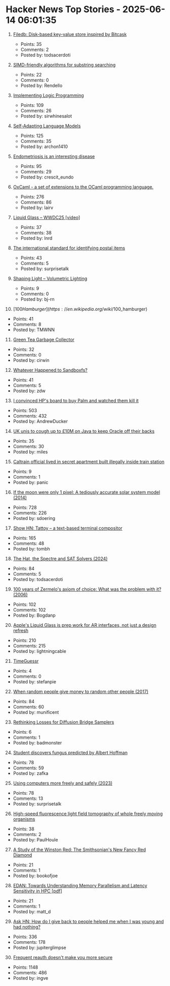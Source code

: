# Hacker News Top Stories - 2025-06-14 06:01:35

1. [Filedb: Disk-based key-value store inspired by Bitcask](https://github.com/rajivharlalka/filedb)
   - Points: 35
   - Comments: 2
   - Posted by: todsacerdoti

2. [SIMD-friendly algorithms for substring searching](http://0x80.pl/notesen/2016-11-28-simd-strfind.html)
   - Points: 22
   - Comments: 0
   - Posted by: Rendello

3. [Implementing Logic Programming](https://btmc.substack.com/p/implementing-logic-programming)
   - Points: 109
   - Comments: 26
   - Posted by: sirwhinesalot

4. [Self-Adapting Language Models](https://arxiv.org/abs/2506.10943)
   - Points: 125
   - Comments: 35
   - Posted by: archon1410

5. [Endometriosis is an interesting disease](https://www.owlposting.com/p/endometriosis-is-an-incredibly-interesting)
   - Points: 95
   - Comments: 29
   - Posted by: crescit_eundo

6. [OxCaml - a set of extensions to the OCaml programming language.](https://oxcaml.org/)
   - Points: 276
   - Comments: 86
   - Posted by: lairv

7. [Liquid Glass – WWDC25 [video]](https://developer.apple.com/videos/play/wwdc2025/219)
   - Points: 37
   - Comments: 38
   - Posted by: lnrd

8. [The international standard for identifying postal items](https://www.akpain.net/blog/s10-upu/)
   - Points: 43
   - Comments: 5
   - Posted by: surprisetalk

9. [Shaping Light – Volumetric Lighting](https://blog.maximeheckel.com/posts/shaping-light-volumetric-lighting-with-post-processing-and-raymarching/)
   - Points: 9
   - Comments: 0
   - Posted by: bj-rn

10. [$100 Hamburger](https://en.wikipedia.org/wiki/$100_hamburger)
   - Points: 41
   - Comments: 8
   - Posted by: TMWNN

11. [Green Tea Garbage Collector](https://github.com/golang/go/issues/73581)
   - Points: 32
   - Comments: 0
   - Posted by: cirwin

12. [Whatever Happened to Sandboxfs?](https://blogsystem5.substack.com/p/whatever-happened-to-sandboxfs)
   - Points: 41
   - Comments: 5
   - Posted by: zdw

13. [I convinced HP's board to buy Palm and watched them kill it](https://philmckinney.substack.com/p/i-convinced-hps-board-to-buy-palm)
   - Points: 503
   - Comments: 432
   - Posted by: AndrewDucker

14. [UK unis to cough up to £10M on Java to keep Oracle off their backs](https://www.theregister.com/2025/06/13/jisc_java_oracle/)
   - Points: 35
   - Comments: 30
   - Posted by: miles

15. [Caltrain official lived in secret apartment built illegally inside train station](https://sfstandard.com/2025/06/12/caltrain-employee-secret-apartment-burlingame-station-photos/)
   - Points: 9
   - Comments: 1
   - Posted by: panic

16. [If the moon were only 1 pixel: A tediously accurate solar system model (2014)](https://joshworth.com/dev/pixelspace/pixelspace_solarsystem.html)
   - Points: 728
   - Comments: 226
   - Posted by: sdoering

17. [Show HN: Tattoy – a text-based terminal compositor](https://tattoy.sh)
   - Points: 165
   - Comments: 48
   - Posted by: tombh

18. [The Hat, the Spectre and SAT Solvers (2024)](https://www.nhatcher.com/post/on-hats-and-sats/)
   - Points: 84
   - Comments: 5
   - Posted by: todsacerdoti

19. [100 years of Zermelo's axiom of choice: What was the problem with it? (2006)](https://research.mietek.io/mi.MartinLof2006.html)
   - Points: 102
   - Comments: 102
   - Posted by: Bogdanp

20. [Apple's Liquid Glass is prep work for AR interfaces, not just a design refresh](https://omc345.substack.com/p/from-skeuomorphic-to-liquid-glass)
   - Points: 210
   - Comments: 215
   - Posted by: lightningcable

21. [TimeGuessr](https://timeguessr.com/)
   - Points: 4
   - Comments: 0
   - Posted by: stefanpie

22. [When random people give money to random other people (2017)](https://quomodocumque.wordpress.com/2017/06/27/when-random-people-give-money-to-random-other-people/)
   - Points: 84
   - Comments: 60
   - Posted by: munificent

23. [Rethinking Losses for Diffusion Bridge Samplers](https://arxiv.org/abs/2506.10982)
   - Points: 6
   - Comments: 1
   - Posted by: badmonster

24. [Student discovers fungus predicted by Albert Hoffman](https://wvutoday.wvu.edu/stories/2025/06/02/wvu-student-makes-long-awaited-discovery-of-mystery-fungus-sought-by-lsd-s-inventor)
   - Points: 78
   - Comments: 59
   - Posted by: zafka

25. [Using computers more freely and safely (2023)](https://akkartik.name/freewheeling/)
   - Points: 78
   - Comments: 13
   - Posted by: surprisetalk

26. [High-speed fluorescence light field tomography of whole freely moving organisms](https://opg.optica.org/optica/fulltext.cfm?uri=optica-12-5-674&id=570897)
   - Points: 38
   - Comments: 2
   - Posted by: PaulHoule

27. [A Study of the Winston Red: The Smithsonian's New Fancy Red Diamond](https://www.gia.edu/gems-gemology/spring-2025-winston-red-diamond)
   - Points: 21
   - Comments: 1
   - Posted by: bookofjoe

28. [EDAN: Towards Understanding Memory Parallelism and Latency Sensitivity in HPC [pdf]](https://spcl.inf.ethz.ch/Publications/.pdf/shen-ics-2025-edan.pdf)
   - Points: 21
   - Comments: 1
   - Posted by: matt_d

29. [Ask HN: How do I give back to people helped me when I was young and had nothing?](undefined)
   - Points: 336
   - Comments: 178
   - Posted by: jupiterglimpse

30. [Frequent reauth doesn't make you more secure](https://tailscale.com/blog/frequent-reath-security)
   - Points: 1148
   - Comments: 486
   - Posted by: ingve

